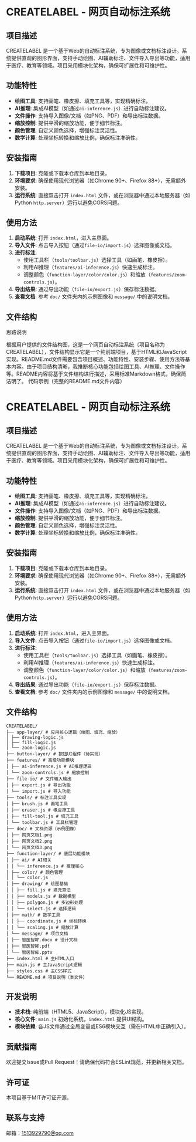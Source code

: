 # CREATELABEL - 网页自动标注系统

## 项目描述
CREATELABEL 是一个基于Web的自动标注系统，专为图像或文档标注设计。系统提供直观的图形界面，支持手动绘图、AI辅助标注、文件导入导出等功能，适用于医疗、教育等领域。项目采用模块化架构，确保可扩展性和可维护性。

## 功能特性
- **绘图工具**: 支持画笔、橡皮擦、填充工具等，实现精确标注。
- **AI推理**: 集成AI模型（如通过`ai-inference.js`）进行自动标注建议。
- **文件操作**: 支持导入图像/文档（如PNG、PDF）和导出标注数据。
- **缩放控制**: 提供平滑的缩放功能，便于细节标注。
- **颜色管理**: 自定义颜色选择，增强标注灵活性。
- **数学计算**: 处理坐标转换和缩放比例，确保标注准确性。

## 安装指南
1. **下载项目**: 克隆或下载本仓库到本地目录。
2. **环境要求**: 确保使用现代浏览器（如Chrome 90+、Firefox 88+），无需额外安装。
3. **运行系统**: 直接双击打开 `index.html` 文件，或在浏览器中通过本地服务器（如Python `http.server`）运行以避免CORS问题。

## 使用方法
1. **启动系统**: 打开 `index.html`，进入主界面。
2. **导入文件**: 点击导入按钮（通过`file-io/import.js`）选择图像或文档。
3. **进行标注**:
   - 使用工具栏（`tools/toolbar.js`）选择工具（如画笔、橡皮擦）。
   - 利用AI推理（`features/ai-inference.js`）快速生成标注。
   - 调整颜色（`function-layer/color/color.js`）和缩放（`features/zoom-controls.js`）。
4. **导出结果**: 通过导出功能（`file-io/export.js`）保存标注数据。
5. **查看文档**: 参考 `doc/` 文件夹内的示例图像和 `message/` 中的说明文档。

## 文件结构

思路说明

根据用户提供的文件结构图，这是一个网页自动标注系统（项目名称为CREATELABEL），文件结构显示它是一个纯前端项目，基于HTML和JavaScript实现。README.md文件需要包含项目概述、功能特性、安装步骤、使用方法等基本内容。由于项目结构清晰，我推断核心功能包括绘图工具、AI推理、文件操作等。README内容将基于文件结构进行描述，采用标准Markdown格式，确保简洁明了。
代码示例（完整的README.md文件内容）
# CREATELABEL - 网页自动标注系统

## 项目描述
CREATELABEL 是一个基于Web的自动标注系统，专为图像或文档标注设计。系统提供直观的图形界面，支持手动绘图、AI辅助标注、文件导入导出等功能，适用于医疗、教育等领域。项目采用模块化架构，确保可扩展性和可维护性。

## 功能特性
- **绘图工具**: 支持画笔、橡皮擦、填充工具等，实现精确标注。
- **AI推理**: 集成AI模型（如通过`ai-inference.js`）进行自动标注建议。
- **文件操作**: 支持导入图像/文档（如PNG、PDF）和导出标注数据。
- **缩放控制**: 提供平滑的缩放功能，便于细节标注。
- **颜色管理**: 自定义颜色选择，增强标注灵活性。
- **数学计算**: 处理坐标转换和缩放比例，确保标注准确性。

## 安装指南
1. **下载项目**: 克隆或下载本仓库到本地目录。
2. **环境要求**: 确保使用现代浏览器（如Chrome 90+、Firefox 88+），无需额外安装。
3. **运行系统**: 直接双击打开 `index.html` 文件，或在浏览器中通过本地服务器（如Python `http.server`）运行以避免CORS问题。

## 使用方法
1. **启动系统**: 打开 `index.html`，进入主界面。
2. **导入文件**: 点击导入按钮（通过`file-io/import.js`）选择图像或文档。
3. **进行标注**:
   - 使用工具栏（`tools/toolbar.js`）选择工具（如画笔、橡皮擦）。
   - 利用AI推理（`features/ai-inference.js`）快速生成标注。
   - 调整颜色（`function-layer/color/color.js`）和缩放（`features/zoom-controls.js`）。
4. **导出结果**: 通过导出功能（`file-io/export.js`）保存标注数据。
5. **查看文档**: 参考 `doc/` 文件夹内的示例图像和 `message/` 中的说明文档。

## 文件结构
```
CREATELABEL/
├── app-layer/ # 应用核心逻辑（绘图、填充、缩放）
│ ├── drawing-logic.js
│ ├── fill-logic.js
│ └── zoom-logic.js
├── button-layer/ # 按钮UI组件（待实现）
├── features/ # 高级功能模块
│ ├── ai-inference.js # AI推理逻辑
│ └── zoom-controls.js # 缩放控制
├── file-io/ # 文件输入输出
│ ├── export.js # 导出功能
│ └── import.js # 导入功能
├── tools/ # 标注工具实现
│ ├── brush.js # 画笔工具
│ ├── eraser.js # 橡皮擦工具
│ ├── fill-tool.js # 填充工具
│ └── toolbar.js # 工具栏管理
├── doc/ # 文档资源（示例图像）
│ ├── 网页文档1.png
│ ├── 网页文档2.png
│ └── 网页文档3.png
├── function-layer/ # 底层功能模块
│ ├── ai/ # AI相关
│ │ └── inference.js # 推理核心
│ ├── color/ # 颜色管理
│ │ └── color.js
│ ├── drawing/ # 绘图基础
│ │ ├── fill.js # 填充算法
│ │ ├── models.js # 数据模型
│ │ ├── polygon.js # 多边形处理
│ │ └── select.js # 选择逻辑
│ ├── math/ # 数学工具
│ │ ├── coordinate.js # 坐标转换
│ │ └── scaling.js # 缩放计算
│ └── message/ # 项目文档
│ ├── 智医智眸.docx # 设计文档
│ ├── 智医智眸.pdf
│ └── 智医智眸.pptx
├── index.html # 主HTML入口
├── main.js # 主JavaScript逻辑
├── styles.css # 主CSS样式
└── README.md # 项目说明（本文件）
```


## 开发说明
- **技术栈**: 纯前端（HTML5、JavaScript），模块化JS实现。
- **核心文件**: `main.js` 初始化系统，`index.html` 提供UI结构。
- **模块依赖**: 各JS文件通过全局变量或ES6模块交互（需在HTML中正确引入）。

## 贡献指南
欢迎提交Issue或Pull Request！请确保代码符合ESLint规范，并更新相关文档。

## 许可证
本项目基于MIT许可证开源。

## 联系与支持
邮箱：1513929790@qq.com
